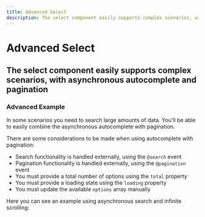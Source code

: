 ```yaml
---
title: Advanced Select 
description: The select component easily supports complex scenarios, with asynchronous autocomplete and pagination. 
---
```


<script setup>
import * as examples from '../../examples';
</script>


# Advanced Select 
## The select component easily supports complex scenarios, with asynchronous autocomplete and pagination

### Advanced Example
In some scenarios you need to search large amounts of data. You'll be able to easily combine the asynchronous autocomplete with pagination. 

 There are some considerations to be made when using autocomplete with pagination:
- Search functionality is handled externally, using the `@search` event
- Pagination functionality is handled externally, using the `@pagination` event
- You must provide a total number of options using the `total` property
- You must provide a loading state using the `loading` property
- You must update the available `options` array manually

Here you can see an example using asynchronous search and infinite scrolling:

<example :component="examples.ISelectAdvancedExample" :html="examples.ISelectAdvancedExampleHTML" :js="examples.ISelectAdvancedExampleJS"></example>






